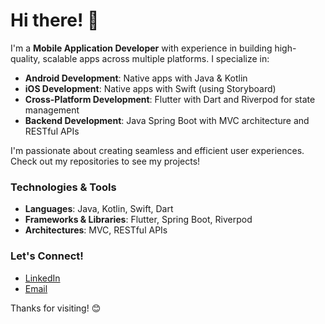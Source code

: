 # Hi there! 👋

I'm a **Mobile Application Developer** with experience in building high-quality, scalable apps across multiple platforms. I specialize in:

- **Android Development**: Native apps with Java & Kotlin
- **iOS Development**: Native apps with Swift (using Storyboard)
- **Cross-Platform Development**: Flutter with Dart and Riverpod for state management
- **Backend Development**: Java Spring Boot with MVC architecture and RESTful APIs

I'm passionate about creating seamless and efficient user experiences. Check out my repositories to see my projects!

### Technologies & Tools
- **Languages**: Java, Kotlin, Swift, Dart
- **Frameworks & Libraries**: Flutter, Spring Boot, Riverpod
- **Architectures**: MVC, RESTful APIs

### Let's Connect!
- [LinkedIn](#https://www.linkedin.com/in/arifurrahaman-cse-bubt/)
- [Email](#arifurrahaman94@gmail.com)

Thanks for visiting! 😊
